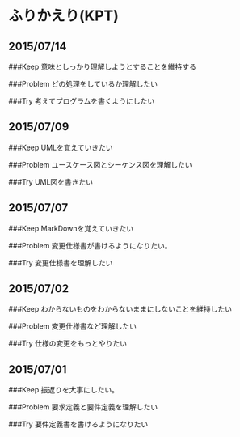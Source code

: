 # ふりかえり(KPT)

## 2015/07/14

###Keep
意味としっかり理解しようとすることを維持する

###Problem
どの処理をしているか理解したい

###Try
考えてプログラムを書くようにしたい

## 2015/07/09

###Keep
UMLを覚えていきたい

###Problem
ユースケース図とシーケンス図を理解したい

###Try
UML図を書きたい

## 2015/07/07

###Keep
MarkDownを覚えていきたい

###Problem
変更仕様書が書けるようになりたい。

###Try
変更仕様書を理解したい

## 2015/07/02

###Keep
わからないものをわからないままにしないことを維持したい

###Problem
変更仕様書など理解したい

###Try
仕様の変更をもっとやりたい

## 2015/07/01

###Keep
振返りを大事にしたい。

###Problem
要求定義と要件定義を理解したい

###Try
要件定義書を書けるようになりたい


